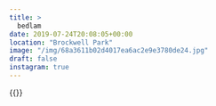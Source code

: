 ```yaml
---
title: >
  bedlam
date: 2019-07-24T20:08:05+00:00
location: "Brockwell Park"
image: "/img/68a3611b02d4017ea6ac2e9e3780de24.jpg"
draft: false
instagram: true
---
```


{{<photo src="/img/68a3611b02d4017ea6ac2e9e3780de24.jpg">}}
